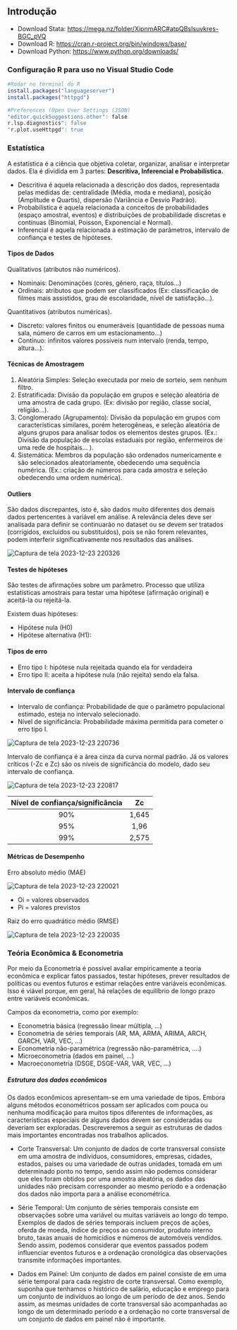 ## Introdução

- Download Stata: https://mega.nz/folder/XipnmARC#atpQBsIsuvkres-BGC_pVQ
- Download R: https://cran.r-project.org/bin/windows/base/
- Download Python: https://www.python.org/downloads/

### Configuração R para uso no Visual Studio Code 

```r
#Rodar no terminal do R
install.packages("languageserver")
install.packages("httpgd")
```
```r
#Preferences (Open User Settings (JSON)
"editor.quickSuggestions.other": false
r.lsp.diagnostics": false
"r.plot.useHttpgd": true
```

### Estatística
A estatística é a ciência que objetiva coletar, organizar, analisar e interpretar dados. Ela é dividida em 3 partes: **Descritiva, Inferencial e Probabilística.**

- Descritiva é aquela relacionada a descrição dos dados, representada pelas medidas de: centralidade (Média, moda e mediana), posição (Amplitude e Quartis), dispersão (Variância e Desvio Padrão).
- Probabilistica é aquela relacionada a conceitos de probabilidades (espaço amostral, eventos) e distribuições de probabilidade discretas e contínuas (Binomial, Poisson, Exponencial e Normal).
- Inferencial é aquela relacionada a estimação de parâmetros, intervalo de confiança e testes de hipóteses.

#### Tipos de Dados

Qualitativos (atributos não numéricos).
- Nominais: Denominações (cores, gênero, raça, títulos…)
- Ordinais: atributos que podem ser classificados (Ex: classificação de filmes mais assistidos, grau de escolaridade, nível de satisfação…).

Quantitativos (atributos numéricas).
- Discreto: valores finitos ou enumeráveis (quantidade de pessoas numa sala, número de carros em um estacionamento…)
- Contínuo: infinitos valores possíveis num intervalo (renda, tempo, altura…).

#### Técnicas de Amostragem
1) Aleatória Simples: Seleção executada por meio de sorteio, sem nenhum filtro.
2) Estratificada: Divisão da população em grupos e seleção aleatória de uma amostra de cada grupo. (Ex: divisão por região, classe social, religião…).
3) Conglomerado (Agrupamento): Divisão da população em grupos com características similares, porém heterogêneas, e seleção aleatória de alguns grupos para analisar todos os elementos destes grupos. (Ex.: Divisão da população de escolas estaduais por região, enfermeiros de uma rede de hospitais… ).  
4) Sistemática: Membros da população são ordenados numericamente e são selecionados aleatoriamente, obedecendo uma sequência numérica. (Ex.: criação de números para cada amostra e seleção obedecendo uma ordem numérica).

#### Outliers 
São dados discrepantes, isto é, são dados muito diferentes dos demais dados pertencentes à variável em análise. A relevância deles deve ser analisada para definir se continuarão no dataset ou se devem ser tratados (corrigidos, excluídos ou substituídos), pois se não forem relevantes, podem interferir significativamente nos resultados das análises.

![Captura de tela 2023-12-23 220326](https://github.com/HenrySchall/R/assets/96027335/d0f92ab2-e51d-4b0e-8113-791683e24083)

#### Testes de hipóteses 
São testes de afirmações sobre um parâmetro. Processo que utiliza estatísticas amostrais para testar uma hipótese (afirmação original) e aceitá-la ou rejeitá-la.

Existem duas hipóteses:
- Hipótese nula (H0)
- Hipótese alternativa (H1):

#### Tipos de erro
- Erro tipo I: hipótese nula rejeitada quando ela for verdadeira
- Erro tipo II: aceita a hipótese nula (não rejeita) sendo ela falsa.

#### Intervalo de confiança
- Intervalo de confiança: Probabilidade de que o parâmetro populacional estimado, esteja no intervalo selecionado.
- Nível de significância: Probabilidade máxima permitida para cometer o erro tipo I.

![Captura de tela 2023-12-23 220736](https://github.com/HenrySchall/R/assets/96027335/fa170bac-c99f-45c1-aa36-5be116073952)

Intervalo de confiança é a área cinza da curva normal padrão. Já os valores críticos (-Zc e Zc) são os níveis de significância do modelo, dado seu intervalo de confiança. 

![Captura de tela 2023-12-23 220817](https://github.com/HenrySchall/R/assets/96027335/2ddf04a2-cfe2-4e9b-b9db-c3fbf3f92db1)

Nível de confiança/significância| Zc 
:---:|:---:|
90%|1,645   
95%|1,96 
99%|2,575

#### Métricas de Desempenho
Erro absoluto médio (MAE) 

![Captura de tela 2023-12-23 220021](https://github.com/HenrySchall/R/assets/96027335/f5bcb70b-8869-46b5-819c-11266879e2b1)

- Oi = valores observados
- Pi = valores previstos

Raiz do erro quadrático médio (RMSE)

![Captura de tela 2023-12-23 220035](https://github.com/HenrySchall/R/assets/96027335/e6ab921d-9983-4256-b3ec-e41c5ae49bb8)

### Teória Econômica & Econometria

Por meio da Econometria é possível avaliar empiricamente a teoria econômica e explicar fatos passados, testar hipóteses, prever resultados de políticas ou eventos futuros e estimar relações entre variáveis econômicas. Isso é viável porque, em geral, há relações de equilíbrio de longo prazo entre variáveis econômicas.

Campos da econometria, como por exemplo:

- Econometria básica (regressão linear múltipla, ...)
- Econometria de séries temporais (AR, MA, ARMA, ARIMA, ARCH, GARCH, VAR, VEC, ...)
- Econometria não-paramétrica (regressão não-paramétrica, ....)
- Microeconometria (dados em painel, ...)
- Macroeconometria (DSGE, DSGE-VAR, VAR, VEC, ...)

##### Estrutura dos dados econômicos

Os dados econômicos apresentam-se em uma variedade de tipos. Embora alguns métodos econométricos possam ser aplicados com pouca ou nenhuma modificação para muitos tipos diferentes de informações, as características especiais de alguns dados devem ser consideradas ou deveriam ser exploradas. Descreveremos a seguir as estruturas de dados mais importantes encontradas nos trabalhos aplicados.

- Corte Transversal: Um conjunto de dados de corte transversal consiste em uma amostra de indivíduos, consumidores, empresas, cidades, estados, países ou uma variedade de outras unidades, tomada em um determinado ponto no tempo, sendo assim 
não podemos considerar que eles foram obtidos por uma amostra aleatória, os dados das unidades não precisam corresponder ao mesmo período e a ordenação dos dados não importa para a análise econométrica.

- Série Temporal: Um conjunto de séries temporais consiste em observações sobre uma variável ou muitas variáveis ao longo do tempo. Exemplos de dados de séries temporais incluem preços de ações, oferda de moeda, índice de preços ao consumidor, produto interno bruto, taxas anuais de homicídios e números de automóveis vendidos. Sendo assim, podemos considerar que eventos passados podem influenciar eventos futuros e a ordenação cronológica das observações transmite informações importantes.

- Dados em Painel: Um conjunto de dados em painel consiste de em uma série temporal para cada registro de corte transversal. Como exemplo, suponha que tenhamos o histórico de salário, educação e emprego para um conjunto de indivíduos ao longo de um período de dez anos. Sendo assim, as mesmas unidades de corte transversal são acompanhadas ao longo de um determinado período e a ordenação no corte transversal de um conjunto de dados em painel não é importante. 





